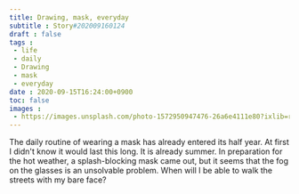 ```yaml
---
title: Drawing, mask, everyday
subtitle : Story#202009160124
draft : false
tags :
 - life
 - daily
 - Drawing 
 - mask 
 - everyday
date : 2020-09-15T16:24:00+0900
toc: false
images : 
 - https://images.unsplash.com/photo-1572950947476-26a6e4111e80?ixlib=rb-1.2.1&q=80&fm=jpg&crop=entropy&cs=tinysrgb&w=1080&fit=max&ixid=eyJhcHBfaWQiOjE1NTU0OX0
---
```


The daily routine of wearing a mask has already entered its half year. At first I didn't know it would last this long. It is already summer. In preparation for the hot weather, a splash-blocking mask came out, but it seems that the fog on the glasses is an unsolvable problem. When will I be able to walk the streets with my bare face?  

